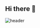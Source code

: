 ## Hi there 👋

![header](https://capsule-render.vercel.app/api?type=${waving}&color=auto&height=${200}&section=header&text=GongYoonKyung%20&desc=This%20is%20playground.%20&fontSize=${50}&animation=${twinkling})
